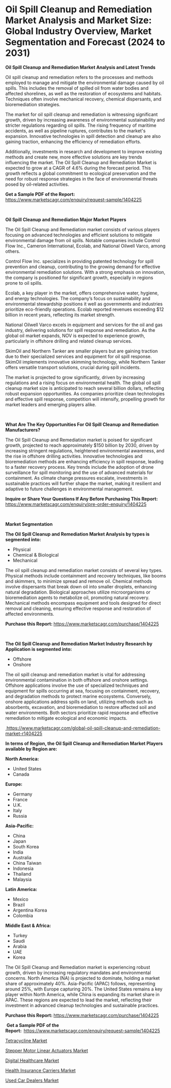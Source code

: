 <p><h1>Oil Spill Cleanup and Remediation Market Analysis and Market Size: Global Industry Overview, Market Segmentation and Forecast (2024 to 2031)</h1></p><p><strong>Oil Spill Cleanup and Remediation Market Analysis and Latest Trends</strong></p>
<p><p>Oil spill cleanup and remediation refers to the processes and methods employed to manage and mitigate the environmental damage caused by oil spills. This includes the removal of spilled oil from water bodies and affected shorelines, as well as the restoration of ecosystems and habitats. Techniques often involve mechanical recovery, chemical dispersants, and bioremediation strategies. </p><p>The market for oil spill cleanup and remediation is witnessing significant growth, driven by increasing awareness of environmental sustainability and stricter regulations regarding oil spills. The rising frequency of maritime accidents, as well as pipeline ruptures, contributes to the market's expansion. Innovative technologies in spill detection and cleanup are also gaining traction, enhancing the efficiency of remediation efforts. </p><p>Additionally, investments in research and development to improve existing methods and create new, more effective solutions are key trends influencing the market. The Oil Spill Cleanup and Remediation Market is expected to grow at a CAGR of 4.6% during the forecast period. This growth reflects a global commitment to ecological preservation and the need for robust response strategies in the face of environmental threats posed by oil-related activities.</p></p>
<p><strong>Get a Sample PDF of the Report:&nbsp;</strong> <a href="https://www.marketscagr.com/enquiry/request-sample/1404225?utm_campaign=1282&utm_medium=2&utm_source=Github&utm_content=ia&utm_term=23102024&utm_id=oil-spill-cleanup-and-remediation">https://www.marketscagr.com/enquiry/request-sample/1404225</a></p>
<p>&nbsp;</p>
<p><strong>Oil Spill Cleanup and Remediation Major Market Players</strong></p>
<p><p>The Oil Spill Cleanup and Remediation market consists of various players focusing on advanced technologies and efficient solutions to mitigate environmental damage from oil spills. Notable companies include Control Flow Inc., Cameron International, Ecolab, and National Oilwell Varco, among others.</p><p>Control Flow Inc. specializes in providing patented technology for spill prevention and cleanup, contributing to the growing demand for effective environmental remediation solutions. With a strong emphasis on innovation, the company is positioned for significant growth, especially in regions prone to oil spills.</p><p>Ecolab, a key player in the market, offers comprehensive water, hygiene, and energy technologies. The company’s focus on sustainability and environmental stewardship positions it well as governments and industries prioritize eco-friendly operations. Ecolab reported revenues exceeding $12 billion in recent years, reflecting its market strength.</p><p>National Oilwell Varco excels in equipment and services for the oil and gas industry, delivering solutions for spill response and remediation. As the global oil market expands, NOV is expected to experience growth, particularly in offshore drilling and related cleanup services.</p><p>SkimOil and Northern Tanker are smaller players but are gaining traction due to their specialized services and equipment for oil spill response. SkimOil implements innovative skimming technology, while Northern Tanker offers versatile transport solutions, crucial during spill incidents.</p><p>The market is projected to grow significantly, driven by increasing regulations and a rising focus on environmental health. The global oil spill cleanup market size is anticipated to reach several billion dollars, reflecting robust expansion opportunities. As companies prioritize clean technologies and effective spill response, competition will intensify, propelling growth for market leaders and emerging players alike.</p></p>
<p>&nbsp;</p>
<p><strong>What Are The Key Opportunities For Oil Spill Cleanup and Remediation Manufacturers?</strong></p>
<p><p>The Oil Spill Cleanup and Remediation market is poised for significant growth, projected to reach approximately $150 billion by 2030, driven by increasing stringent regulations, heightened environmental awareness, and the rise in offshore drilling activities. Innovative technologies and bioremediation methods are enhancing efficiency in spill response, leading to a faster recovery process. Key trends include the adoption of drone surveillance for spill monitoring and the use of advanced materials for containment. As climate change pressures escalate, investments in sustainable practices will further shape the market, making it resilient and adaptive to future challenges in environmental management.</p></p>
<p><strong>Inquire or Share Your Questions If Any Before Purchasing This Report:</strong> <a href="https://www.marketscagr.com/enquiry/pre-order-enquiry/1404225?utm_campaign=1282&utm_medium=2&utm_source=Github&utm_content=ia&utm_term=23102024&utm_id=oil-spill-cleanup-and-remediation">https://www.marketscagr.com/enquiry/pre-order-enquiry/1404225</a></p>
<p>&nbsp;</p>
<p><strong>Market Segmentation</strong></p>
<p><strong>The Oil Spill Cleanup and Remediation Market Analysis by types is segmented into:</strong></p>
<p><ul><li>Physical</li><li>Chemical & Biological</li><li>Mechanical</li></ul></p>
<p><p>The oil spill cleanup and remediation market consists of several key types. Physical methods include containment and recovery techniques, like booms and skimmers, to minimize spread and remove oil. Chemical methods involve dispersants that break down oil into smaller droplets, enhancing natural degradation. Biological approaches utilize microorganisms or bioremediation agents to metabolize oil, promoting natural recovery. Mechanical methods encompass equipment and tools designed for direct removal and cleaning, ensuring effective response and restoration of affected environments.</p></p>
<p><strong>Purchase this Report:&nbsp;</strong><a href="https://www.marketscagr.com/purchase/1404225?utm_campaign=1282&utm_medium=2&utm_source=Github&utm_content=ia&utm_term=23102024&utm_id=oil-spill-cleanup-and-remediation">https://www.marketscagr.com/purchase/1404225</a></p>
<p>&nbsp;</p>
<p><strong>The Oil Spill Cleanup and Remediation Market Industry Research by Application is segmented into:</strong></p>
<p><ul><li>Offshore</li><li>Onshore</li></ul></p>
<p><p>The oil spill cleanup and remediation market is vital for addressing environmental contamination in both offshore and onshore settings. Offshore applications involve the use of specialized techniques and equipment for spills occurring at sea, focusing on containment, recovery, and degradation methods to protect marine ecosystems. Conversely, onshore applications address spills on land, utilizing methods such as absorbents, excavation, and bioremediation to restore affected soil and water environments. Both sectors prioritize rapid response and effective remediation to mitigate ecological and economic impacts.</p></p>
<p><a href="https://www.marketscagr.com/global-oil-spill-cleanup-and-remediation-market-r1404225?utm_campaign=1282&utm_medium=2&utm_source=Github&utm_content=ia&utm_term=23102024&utm_id=oil-spill-cleanup-and-remediation">&nbsp;https://www.marketscagr.com/global-oil-spill-cleanup-and-remediation-market-r1404225</a></p>
<p><strong>In terms of Region, the Oil Spill Cleanup and Remediation Market Players available by Region are:</strong></p>
<p>
    <p> <strong> North America: </strong>
        <ul>
            <li>United States</li>
            <li>Canada</li>
        </ul>
        </p> 
    <p> <strong> Europe: </strong>
        <ul>
            <li>Germany</li>
            <li>France</li>
            <li>U.K.</li>
            <li>Italy</li>
            <li>Russia</li>
        </ul>
        </p> 
    <p> <strong> Asia-Pacific: </strong>
        <ul>
            <li>China</li>
            <li>Japan</li>
            <li>South Korea</li>
            <li>India</li>
            <li>Australia</li>
            <li>China Taiwan</li>
            <li>Indonesia</li>
            <li>Thailand</li>
            <li>Malaysia</li>
        </ul>
        </p> 
    <p> <strong> Latin America: </strong>
        <ul>
            <li>Mexico</li>
            <li>Brazil</li>
            <li>Argentina Korea</li>
            <li>Colombia</li>
        </ul>
        </p> 
    <p> <strong> Middle East & Africa: </strong>
        <ul>
            <li>Turkey</li>
            <li>Saudi</li>
            <li>Arabia</li>
            <li>UAE</li>
            <li>Korea</li>
        </ul>
    </p>
    </p>
<p><p>The Oil Spill Cleanup and Remediation market is experiencing robust growth, driven by increasing regulatory mandates and environmental concerns. North America (NA) is projected to dominate, holding a market share of approximately 40%. Asia-Pacific (APAC) follows, representing around 25%, with Europe capturing 20%. The United States remains a key player within North America, while China is expanding its market share in APAC. These regions are expected to lead the market, reflecting their investment in advanced cleanup technologies and sustainable practices.</p></p>
<p><strong>Purchase this Report: </strong><a href="https://www.marketscagr.com/purchase/1404225?utm_campaign=1282&utm_medium=2&utm_source=Github&utm_content=ia&utm_term=23102024&utm_id=oil-spill-cleanup-and-remediation">https://www.marketscagr.com/purchase/1404225</a></p>
<p>&nbsp;<strong>Get a Sample PDF of the Report:&nbsp;&nbsp;</strong><a href="https://www.marketscagr.com/enquiry/request-sample/1404225?utm_campaign=1282&utm_medium=2&utm_source=Github&utm_content=ia&utm_term=23102024&utm_id=oil-spill-cleanup-and-remediation">https://www.marketscagr.com/enquiry/request-sample/1404225</a></p>
<p><strong></strong></p>
<p><p><a href="https://www.linkedin.com/pulse/tetracycline-market-pulse-69-expansion-blueprint-2024-2031-gnrwc?utm_campaign=1282&utm_medium=2&utm_source=Github&utm_content=ia&utm_term=23102024&utm_id=oil-spill-cleanup-and-remediation">Tetracycline Market</a></p><p><a href="https://issuu.com/reportprime-2/docs/stepper-motor-linear-actuators-mark_7377cfce19f083?utm_campaign=1282&utm_medium=2&utm_source=Github&utm_content=ia&utm_term=23102024&utm_id=oil-spill-cleanup-and-remediation">Stepper Motor Linear Actuators Market</a></p><p><a href="https://www.linkedin.com/pulse/navigating-global-digital-healthcare-market-from-trends-kkkgc?utm_campaign=1282&utm_medium=2&utm_source=Github&utm_content=ia&utm_term=23102024&utm_id=oil-spill-cleanup-and-remediation">Digital Healthcare Market</a></p><p><a href="https://github.com/mabutironaldo/Market-Research-Report-List-6/blob/main/health-insurance-carriers-market.md?utm_campaign=1282&utm_medium=2&utm_source=Github&utm_content=ia&utm_term=23102024&utm_id=oil-spill-cleanup-and-remediation">Health Insurance Carriers Market</a></p><p><a href="https://github.com/AshikRahman991/Market-Research-Report-List-1/blob/main/used-car-dealers-market.md?utm_campaign=1282&utm_medium=2&utm_source=Github&utm_content=ia&utm_term=23102024&utm_id=oil-spill-cleanup-and-remediation">Used Car Dealers Market</a></p></p>
